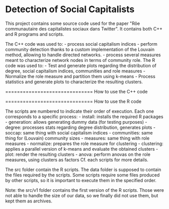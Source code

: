 Detection of Social Capitalists
==============================

This project contains some source code used for the paper "Rôe communautaire des 
capitalistes sociaux dans Twitter". It contains both C++ and R programs and scripts.

The C++ code was used to:
	- process social capitalism indices
	- perform community detection thanks to a custom implementation of the Louvain
	  method, allowing to handle directed networks.
	- process several measures meant to characterize network nodes in terms of
	  community role.
The R code was used to:
	- Test and generate plots regarding the distribution of degree, social 
	  capitalism indices, communities and role measures
	- Normalize the role measure and partition them using k-means
	- Process statistics and generate plots to characterize the resulting clusters.
	
==============================
How to use the C++ code
	<to be completed>
		
==============================
How to use the R code
	
The scripts are numbered to indicate their order of execution. Each one corresponds
to a specific process:
	- install: installs the required R packages	
	- generation: allows generating dummy data (for testing purposes)
	- degree: processes stats regarding degree distribution, generates plots
	- soccap: same thing with social capitalism indices
	- communities: same thing for (Louvain) community sizes
	- measures:	same thing with role measures
	- normalize: prepares the role measure for clustering
	- clustering: applies a parallel version of k-means and evaluate the obtained clusters
	- plot: render the resulting clusters
	- anova: perform anovas on the role measures, using clusters as factors
Cf. each scripts for more details.

The src folder contain the R scripts. The data folder is supposed to contain the 
files required by the scripts. Some scripts require some files produced by other 
scripts, so it is important to execute them in the specified order.

Note: the src/v1 folder contains the first version of the R scripts. Those were
not able to handle the size of our data, so we finally did not use them, but kept 
them as archives.
